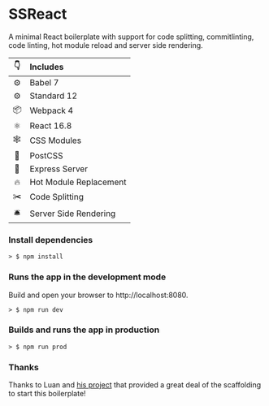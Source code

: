 # SSReact
A minimal React boilerplate with support for code splitting, commitlinting, code linting, hot module reload and server side rendering.

|👇|Includes|
|:-:|:---|
|⚙| Babel 7|
|⚙| Standard 12|
|📦| Webpack 4|
|⚛| React 16.8|
|🕸| CSS Modules|
|🎨| PostCSS|
|🤖| Express Server|
|🔥| Hot Module Replacement|
|✂️| Code Splitting|
|🛎| Server Side Rendering|

### Install dependencies
```
> $ npm install
```

### Runs the app in the development mode
Build and open your browser to http://localhost:8080.
```
> $ npm run dev
```

### Builds and runs the app in production
```
> $ npm run prod
```

### Thanks

Thanks to Luan and [his project](https://github.com/luangjokaj/react-ssr-boilerplate) that provided a great deal of the scaffolding to start this boilerplate!
